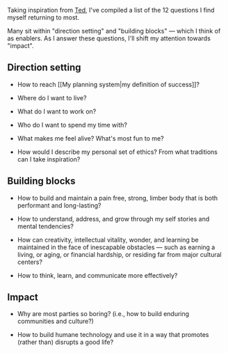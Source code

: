 Taking inspiration from [Ted](https://www.honest-broker.com/p/my-12-favorite-problems?__readwiseLocation=), I've compiled a list of the 12 questions I find myself returning to most.

Many sit within "direction setting" and "building blocks" — which I think of as enablers. As I answer these questions, I'll shift my attention towards "impact".

## Direction setting
- How to reach [[My planning system|my definition of success]]?

- Where do I want to live?

- What do I want to work on?

- Who do I want to spend my time with?

- What makes me feel alive? What's most fun to me? 

- How would I describe my personal set of ethics? From what traditions can I take inspiration?

## Building blocks
- How to build and maintain a pain free, strong, limber body that is both performant and long-lasting? 

- How to understand, address, and grow through my self stories and mental tendencies? 

- How can creativity, intellectual vitality, wonder, and learning be maintained in the face of inescapable obstacles — such as earning a living, or aging, or financial hardship, or residing far from major cultural centers?

- How to think, learn, and communicate more effectively?

## Impact
- Why are most parties so boring? (i.e., how to build enduring communities and culture?)

- How to build humane technology and use it in a way that promotes (rather than) disrupts a good life? 